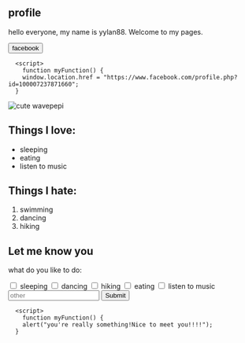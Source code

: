 <head>
<div class="profile">
  <h2 class="green-text">profile</h2>
</div>

hello everyone, my name is yylan88. Welcome to my pages.

<button onclick ="myFunction()">facebook</button>

      <script>
        function myFunction() {
        window.location.href = "https://www.facebook.com/profile.php?id=100007237871660";
      }

<div class="photo">  
  <img src="https://i.imgur.com/ptvlKMU.jpgegs" alt="cute wavepepi">
</div>

<h2 class="green-text">Things I love:</h2>
  <ul>
    <li>sleeping</li>
    <li>eating</li>
    <li>listen to music</li>
  </ul>
<h2 class="green-text">Things I hate:</h2>
  <ol>
    <li>swimming</li>
    <li>dancing</li>
    <li>hiking</li>
  </ol>
<h2 class="green-text">Let me know you</h2>
  <div class="let me know you">
    <p>what do you like to do:</p>
      <label><input type="checkbox" name="personality"> sleeping</label>
      <label><input type="checkbox" name="personality"> dancing</label>
      <label><input type="checkbox" name="personality"> hiking</label>
      <label><input type="checkbox" name="personality"> eating</label>
      <label><input type="checkbox" name="personality"> listen to music</label>
      <input type="text" placeholder="other" required>
      <button onclick ="myFunction()">Submit</button>

      <script>
        function myFunction() {
        alert("you're really something!Nice to meet you!!!!");
      }
</script>
  </div>
  </head>

```



